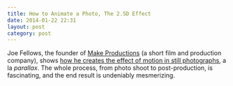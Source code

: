 ```yaml
---
title: How to Animate a Photo, The 2.5D Effect
date: 2014-01-22 22:31
layout: post
category: post
---
```

Joe Fellows, the founder of [Make Productions](http://www.makeproductions.co.uk) (a short film and production company), shows [how he creates the effect of motion in still photographs](http://vimeo.com/79329423), a la _parallax_. The whole process, from photo shoot to post-production, is fascinating, and the end result is undeniably mesmerizing. 